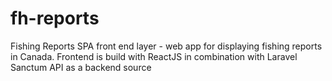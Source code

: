 # fh-reports
Fishing Reports SPA front end layer - web app for displaying fishing reports in Canada. Frontend is build with ReactJS in combination with Laravel Sanctum API as a backend source
